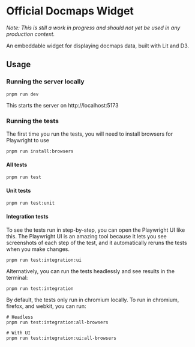 # Official Docmaps Widget

_Note: This is still a work in progress and should not yet be used in any production context._

An embeddable widget for displaying docmaps data, built with Lit and D3.

## Usage

### Running the server locally

```shell
pnpm run dev
```

This starts the server on http://localhost:5173

### Running the tests

The first time you run the tests, you will need to install browsers for Playwright to use

```shell
pnpm run install:browsers
```

#### All tests

```shell
pnpm run test
```

#### Unit tests

```shell
pnpm run test:unit
```

#### Integration tests

To see the tests run in step-by-step, you can open the Playwright UI like this. The Playwright UI is an amazing tool
because it lets you see screenshots of each step of the test, and it automatically reruns the tests when you make
changes.

```shell
pnpm run test:integration:ui
```

Alternatively, you can run the tests headlessly and see results in the terminal:

```shell
pnpm run test:integration
```

By default, the tests only run in chromium locally. To run in chromium, firefox, and webkit, you can run:

```shell
# Headless
pnpm run test:integration:all-browsers

# With UI
pnpm run test:integration:ui:all-browsers
```
